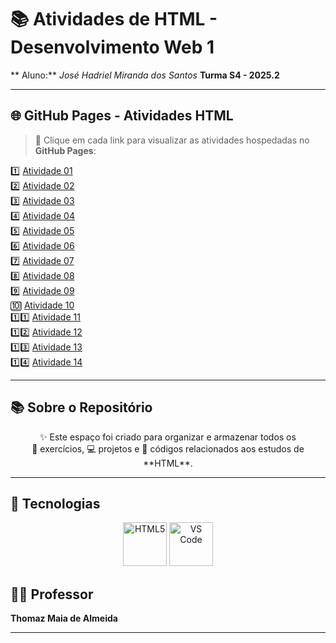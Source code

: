 # 📚 Atividades de HTML - Desenvolvimento Web 1

** Aluno:** *José Hadriel Miranda dos Santos* 
**Turma S4 - 2025.2**

---

## 🌐 GitHub Pages - Atividades HTML  
> 📌 Clique em cada link para visualizar as atividades hospedadas no **GitHub Pages**:

1️⃣ [Atividade 01](https://maryaanee.github.io/PAGES-html-atv1/)  
2️⃣ [Atividade 02](https://maryaanee.github.io/PAGES-html-atv2/)  
3️⃣ [Atividade 03](COLOQUE-SEU-LINK-AQUI)  
4️⃣ [Atividade 04](COLOQUE-SEU-LINK-AQUI)  
5️⃣ [Atividade 05](COLOQUE-SEU-LINK-AQUI)  
6️⃣ [Atividade 06](COLOQUE-SEU-LINK-AQUI)  
7️⃣ [Atividade 07](COLOQUE-SEU-LINK-AQUI)  
8️⃣ [Atividade 08](COLOQUE-SEU-LINK-AQUI)  
9️⃣ [Atividade 09](COLOQUE-SEU-LINK-AQUI)  
🔟 [Atividade 10](COLOQUE-SEU-LINK-AQUI)  
1️⃣1️⃣ [Atividade 11](COLOQUE-SEU-LINK-AQUI)  
1️⃣2️⃣ [Atividade 12](COLOQUE-SEU-LINK-AQUI)  
1️⃣3️⃣ [Atividade 13](COLOQUE-SEU-LINK-AQUI)  
1️⃣4️⃣ [Atividade 14](COLOQUE-SEU-LINK-AQUI)  

---

## 📚 Sobre o Repositório  

<p align="center">
  ✨ Este espaço foi criado para organizar e armazenar todos os <br> 
  📝 exercícios, 💻 projetos e 🔎 códigos relacionados aos estudos de **HTML**.  
</p>

---
## 🔧 Tecnologias  

<p align="center">
  <img src="https://cdn.jsdelivr.net/gh/devicons/devicon/icons/html5/html5-original.svg" alt="HTML5" width="70" height="70"/>
  <img src="https://cdn.jsdelivr.net/gh/devicons/devicon/icons/vscode/vscode-original.svg" alt="VS Code" width="70" height="70"/>
</p>

## 👨‍🏫 Professor  

**Thomaz Maia de Almeida**  

---
